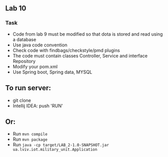 ## Lab 10
### Task
 - Code from lab 9 must be modified so that dota is stored and read using a database
 - Use java code convention
 - Check code with findbags/checkstyle/pmd plugins
 - The code must contain classes Controller, Service and interface Repository
 - Modify your pom.xml
 - Use Spring boot, Spring data, MYSQL

## To run server:
 - git clone 
 - Intellij IDEA: push 'RUN'
## Or:
 - Run `mvn compile`
 - Run `mvn package`
 - Run `java -cp target/LAB_2-1.0-SNAPSHOT.jar ua.lviv.iot.military_unit.Application` 

